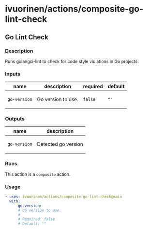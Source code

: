 # ivuorinen/actions/composite-go-lint-check

## Go Lint Check

### Description

Runs golangci-lint to check for code style violations in Go projects.

### Inputs

| name         | description               | required | default |
|--------------|---------------------------|----------|---------|
| `go-version` | <p>Go version to use.</p> | `false`  | `""`    |

### Outputs

| name         | description                |
|--------------|----------------------------|
| `go-version` | <p>Detected go version</p> |

### Runs

This action is a `composite` action.

### Usage

```yaml
- uses: ivuorinen/actions/composite-go-lint-check@main
  with:
      go-version:
      # Go version to use.
      #
      # Required: false
      # Default: ""
```
